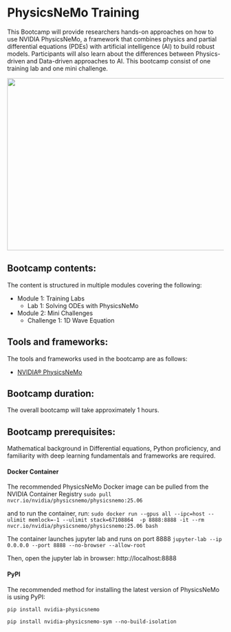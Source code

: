 # PhysicsNeMo Training

This Bootcamp will provide researchers hands-on approaches on how to use NVIDIA PhysicsNeMo, a framework that combines physics and partial differential equations (PDEs) with artificial intelligence (AI) to build robust models. Participants will also learn about the differences between Physics-driven and Data-driven approaches to AI. This bootcamp consist of one training lab and one mini challenge.

<p align="center">
  <img width="600" height="400" src="https://github.com/openhackathons-org/End-to-End-AI-for-Science/blob/d403086ce59c49b26be430bbea0056c37bd4d5f6/workspace/python/jupyter_notebook/omniverse/images/tcwv.gif">
</p>


## Bootcamp contents:

The content is structured in multiple modules covering the following: 

- Module 1: Training Labs
  - Lab 1: Solving ODEs with PhysicsNeMo
- Module 2: Mini Challenges
  - Challenge 1: 1D Wave Equation 
## Tools and frameworks:

The tools and frameworks used in the bootcamp are as follows:
- [NVIDIA® PhysicsNeMo](https://developer.nvidia.com/PhysicsNeMo)

## Bootcamp duration:

The overall bootcamp will take approximately 1 hours. 

## Bootcamp prerequisites:

Mathematical background in Differential equations, Python proficiency, and familiarity with deep learning fundamentals and frameworks are required.

#### Docker Container

The recommended PhysicsNeMo Docker image can be pulled from the NVIDIA Container Registry
`sudo pull nvcr.io/nvidia/physicsnemo/physicsnemo:25.06`

and to run the container, run:
`sudo docker run --gpus all --ipc=host --ulimit memlock=-1 --ulimit stack=67108864  -p 8888:8888 -it --rm nvcr.io/nvidia/physicsnemo/physicsnemo:25.06 bash`

The container launches jupyter lab and runs on port 8888
`jupyter-lab --ip 0.0.0.0 --port 8888 --no-browser --allow-root`

Then, open the jupyter lab in browser: http://localhost:8888

#### PyPI

The recommended method for installing the latest version of PhysicsNeMo is using PyPI:

`pip install nvidia-physicsnemo`

`pip install nvidia-physicsnemo-sym --no-build-isolation`
